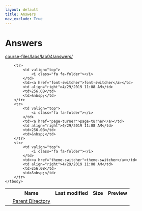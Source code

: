 ```yaml
---
layout: default
title: Answers
nav_exclude: True
---
```


# Answers

[course-files/labs/lab04/answers/](.)

<table class="tbl-files">
    <tbody>
        <tr>
            <th valign="top"></th>
            <th>Name</th>
            <th>Last modified</th>
            <th>Size</th>
            <th>Preview</th>
        </tr>
        <tr>
            <td valign="top">
                <i class="fa fa-folder-open"></i>
            </td>
            <td><a href="../">Parent Directory</a></td>
            <td>&nbsp;</td>
            <td>&nbsp;</td>
            <td>&nbsp;</td>
        </tr>

        <tr>
            <td valign="top">
                <i class="fa fa-folder"></i>
            </td>
            <td><a href="font-switcher">font-switcher</a></td>
            <td align="right">4/29/2019 11:08 AM</td>
            <td>256.0B</td>
            <td>&nbsp;</td>
        </tr>
        <tr>
            <td valign="top">
                <i class="fa fa-folder"></i>
            </td>
            <td><a href="page-turner">page-turner</a></td>
            <td align="right">4/29/2019 11:08 AM</td>
            <td>256.0B</td>
            <td>&nbsp;</td>
        </tr>
        <tr>
            <td valign="top">
                <i class="fa fa-folder"></i>
            </td>
            <td><a href="theme-switcher">theme-switcher</a></td>
            <td align="right">4/29/2019 11:08 AM</td>
            <td>256.0B</td>
            <td>&nbsp;</td>
        </tr>
    </tbody>
</table>

